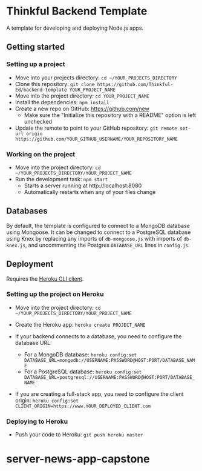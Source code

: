 # Thinkful Backend Template

A template for developing and deploying Node.js apps.

## Getting started

### Setting up a project

* Move into your projects directory: `cd ~/YOUR_PROJECTS_DIRECTORY`
* Clone this repository: `git clone https://github.com/Thinkful-Ed/backend-template YOUR_PROJECT_NAME`
* Move into the project directory: `cd YOUR_PROJECT_NAME`
* Install the dependencies: `npm install`
* Create a new repo on GitHub: https://github.com/new
    * Make sure the "Initialize this repository with a README" option is left unchecked
* Update the remote to point to your GitHub repository: `git remote set-url origin https://github.com/YOUR_GITHUB_USERNAME/YOUR_REPOSITORY_NAME`

### Working on the project

* Move into the project directory: `cd ~/YOUR_PROJECTS_DIRECTORY/YOUR_PROJECT_NAME`
* Run the development task: `npm start`
    * Starts a server running at http://localhost:8080
    * Automatically restarts when any of your files change

## Databases

By default, the template is configured to connect to a MongoDB database using Mongoose.  It can be changed to connect to a PostgreSQL database using Knex by replacing any imports of `db-mongoose.js` with imports of `db-knex.js`, and uncommenting the Postgres `DATABASE_URL` lines in `config.js`.

## Deployment

Requires the [Heroku CLI client](https://devcenter.heroku.com/articles/heroku-command-line).

### Setting up the project on Heroku

* Move into the project directory: `cd ~/YOUR_PROJECTS_DIRECTORY/YOUR_PROJECT_NAME`
* Create the Heroku app: `heroku create PROJECT_NAME`

* If your backend connects to a database, you need to configure the database URL:
    * For a MongoDB database: `heroku config:set DATABASE_URL=mongodb://USERNAME:PASSWORD@HOST:PORT/DATABASE_NAME`
    * For a PostgreSQL database: `heroku config:set DATABASE_URL=postgresql://USERNAME:PASSWORD@HOST:PORT/DATABASE_NAME`

* If you are creating a full-stack app, you need to configure the client origin: `heroku config:set CLIENT_ORIGIN=https://www.YOUR_DEPLOYED_CLIENT.com`

### Deploying to Heroku

* Push your code to Heroku: `git push heroku master`
# server-news-app-capstone
